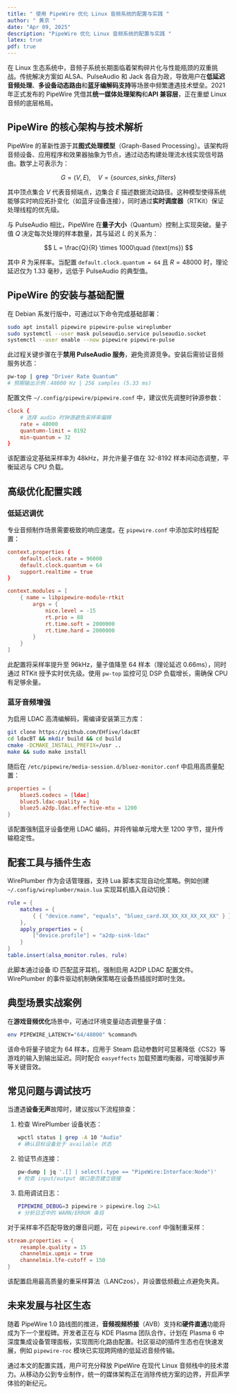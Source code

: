 ```yaml
---
title: " 使用 PipeWire 优化 Linux 音频系统的配置与实践 "
author: " 黄京 "
date: "Apr 09, 2025"
description: "PipeWire 优化 Linux 音频系统的配置与实践 "
latex: true
pdf: true
---
```



在 Linux 生态系统中，音频子系统长期面临着架构碎片化与性能瓶颈的双重挑战。传统解决方案如 ALSA、PulseAudio 和 Jack 各自为政，导致用户在**低延迟音频处理**、**多设备动态路由**和**蓝牙编解码支持**等场景中频繁遭遇技术壁垒。2021 年正式发布的 PipeWire 凭借其**统一媒体处理架构**和**API 兼容层**，正在重塑 Linux 音频的底层格局。

## PipeWire 的核心架构与技术解析

PipeWire 的革新性源于其**图式处理模型**（Graph-Based Processing）。该架构将音频设备、应用程序和效果器抽象为节点，通过动态构建处理流水线实现信号路由。数学上可表示为：

$$
G = (V, E),\quad V = \{sources, sinks, filters\}
$$

其中顶点集合 $V$ 代表音频端点，边集合 $E$ 描述数据流动路径。这种模型使得系统能够实时响应拓扑变化（如蓝牙设备连接），同时通过**实时调度器**（RTKit）保证处理线程的优先级。

与 PulseAudio 相比，PipeWire 在**量子大小**（Quantum）控制上实现突破。量子值 $Q$ 决定每次处理的样本数量，其与延迟 $L$ 的关系为：

$$
L = \frac{Q}{R} \times 1000\quad (\text{ms})
$$

其中 $R$ 为采样率。当配置 `default.clock.quantum = 64` 且 $R=48000$ 时，理论延迟仅为 $1.33$ 毫秒，远低于 PulseAudio 的典型值。

## PipeWire 的安装与基础配置

在 Debian 系发行版中，可通过以下命令完成基础部署：

```bash
sudo apt install pipewire pipewire-pulse wireplumber
sudo systemctl --user mask pulseaudio.service pulseaudio.socket
systemctl --user enable --now pipewire pipewire-pulse
```

此过程关键步骤在于**禁用 PulseAudio 服务**，避免资源竞争。安装后需验证音频服务状态：

```bash
pw-top | grep "Driver Rate Quantum"
# 预期输出示例：48000 Hz | 256 samples (5.33 ms)
```

配置文件 `~/.config/pipewire/pipewire.conf` 中，建议优先调整时钟源参数：

```conf
clock {
    # 选择 audio 时钟源避免采样率偏移
    rate = 48000
    quantumn-limit = 8192
    min-quantum = 32
}
```

该配置设定基础采样率为 48kHz，并允许量子值在 32-8192 样本间动态调整，平衡延迟与 CPU 负载。

## 高级优化配置实践

### 低延迟调优

专业音频制作场景需要极致的响应速度。在 `pipewire.conf` 中添加实时线程配置：

```conf
context.properties {
    default.clock.rate = 96000
    default.clock.quantum = 64
    support.realtime = true
}

context.modules = [
    { name = libpipewire-module-rtkit
        args = {
            nice.level = -15
            rt.prio = 88
            rt.time.soft = 2000000
            rt.time.hard = 2000000
        }
    }
]
```

此配置将采样率提升至 96kHz，量子值降至 64 样本（理论延迟 $0.66$ms），同时通过 RTKit 授予实时优先级。使用 `pw-top` 监控可见 DSP 负载增长，需确保 CPU 有足够余量。

### 蓝牙音频增强

为启用 LDAC 高清编解码，需编译安装第三方库：

```bash
git clone https://github.com/EHfive/ldacBT
cd ldacBT && mkdir build && cd build
cmake -DCMAKE_INSTALL_PREFIX=/usr ..
make && sudo make install
```

随后在 `/etc/pipewire/media-session.d/bluez-monitor.conf` 中启用高质量配置：

```conf
properties = {
    bluez5.codecs = [ldac]
    bluez5.ldac-quality = hiq
    bluez5.a2dp.ldac.effective-mtu = 1200
}
```

该配置强制蓝牙设备使用 LDAC 编码，并将传输单元增大至 1200 字节，提升传输稳定性。

## 配套工具与插件生态

WirePlumber 作为会话管理器，支持 Lua 脚本实现自动化策略。例如创建 `~/.config/wireplumber/main.lua` 实现耳机插入自动切换：

```lua
rule = {
    matches = {
        { { "device.name", "equals", "bluez_card.XX_XX_XX_XX_XX_XX" } }
    },
    apply_properties = {
        ["device.profile"] = "a2dp-sink-ldac"
    }
}
table.insert(alsa_monitor.rules, rule)
```

此脚本通过设备 ID 匹配蓝牙耳机，强制启用 A2DP LDAC 配置文件。WirePlumber 的事件驱动机制确保策略在设备热插拔时即时生效。

## 典型场景实战案例

在**游戏音频优化**场景中，可通过环境变量动态调整量子值：

```bash
env PIPEWIRE_LATENCY="64/48000" %command%
```

该命令将量子锁定为 64 样本，应用于 Steam 启动参数时可显著降低《CS2》等游戏的输入到输出延迟。同时配合 `easyeffects` 加载预置均衡器，可增强脚步声等关键音效。

## 常见问题与调试技巧

当遭遇**设备无声**故障时，建议按以下流程排查：

1. 检查 WirePlumber 设备状态：
   ```bash
   wpctl status | grep -A 10 "Audio"
   # 确认目标设备处于 available 状态
   ```

2. 验证节点连接：
   ```bash
   pw-dump | jq '.[] | select(.type == "PipeWire:Interface:Node")'
   # 检查 input/output 端口是否建立链接
   ```

3. 启用调试日志：
   ```bash
   PIPEWIRE_DEBUG=3 pipewire > pipewire.log 2>&1
   # 分析日志中的 WARN/ERROR 条目
   ```

对于采样率不匹配导致的爆音问题，可在 `pipewire.conf` 中强制重采样：

```conf
stream.properties = {
    resample.quality = 15
    channelmix.upmix = true
    channelmix.lfe-cutoff = 150
}
```

该配置启用最高质量的重采样算法（LANCzos），并设置低频截止点避免失真。

## 未来发展与社区生态

随着 PipeWire 1.0 路线图的推进，**音频视频桥接**（AVB）支持和**硬件直通**功能将成为下一个里程碑。开发者正在与 KDE Plasma 团队合作，计划在 Plasma 6 中深度集成设备管理面板，实现图形化路由配置。社区驱动的插件生态也在快速发展，例如 `pipewire-roc` 模块已实现跨网络的低延迟音频传输。

通过本文的配置实践，用户可充分释放 PipeWire 在现代 Linux 音频栈中的技术潜力。从移动办公到专业制作，统一的媒体架构正在消除传统方案的边界，开启声学体验的新纪元。
